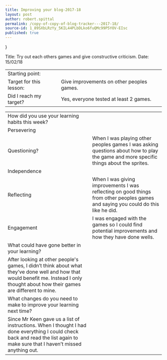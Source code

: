```yaml
---
title: Improving your blog-2017-18
layout: post
author: robert.spittal
permalink: /copy-of-copy-of-blog-tracker---2017-18/
source-id: 1_89SXbLRzYy_5KIL44PLbDLko6fuQMc99P5YOV-EIsc
published: true
---
```

}
  <tr>
    <td>Title:</td>
    <td>Try out each others games and give constructive criticism.</td>
    <td>Date:</td>
    <td>15/02/18</td>
  </tr>
</table>


<table>
  <tr>
    <td>Starting point:</td>
    <td></td>
  </tr>
  <tr>
    <td>Target for this lesson:</td>
    <td>Give improvements on other peoples games.</td>
  </tr>
  <tr>
    <td>Did I reach my target? </td>
    <td>Yes, everyone tested at least 2 games.</td>
  </tr>
</table>


<table>
  <tr>
    <td>How did you use your learning habits this week?</td>
    <td></td>
  </tr>
  <tr>
    <td>Persevering</td>
    <td></td>
  </tr>
  <tr>
    <td>Questioning?</td>
    <td>When I was playing other peoples games I was asking questions about how to play the game and more specific things about the sprites. </td>
  </tr>
  <tr>
    <td>Independence</td>
    <td></td>
  </tr>
  <tr>
    <td>Reflecting</td>
    <td>When I was giving improvements I was reflecting on good things from other peoples games and saying you could do this like he did.</td>
  </tr>
  <tr>
    <td>Engagement</td>
    <td>I was engaged with the games so I could find potential improvements and how they have done wells.</td>
  </tr>
  <tr>
    <td>What could have gone better in your learning?</td>
    <td></td>
  </tr>
  <tr>
    <td> After looking at other people's games, I didn’t think about what they’ve done well and how that would benefit me. Instead I only thought about how their games are different to mine.</td>
    <td></td>
  </tr>
  <tr>
    <td>What changes do you need to make to improve your learning next time?</td>
    <td></td>
  </tr>
  <tr>
    <td>Since Mr Keen gave us a list of instructions. When I thought I had done everything I could check back and read the list again to make sure that I haven’t missed anything out.</td>
    <td></td>
  </tr>
</table>



